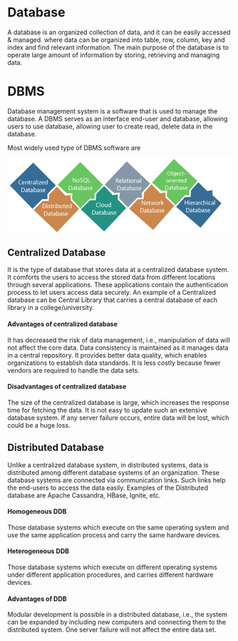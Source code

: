 # Database

A database is an organized collection of data, and it can be easily accessed & managed.
where data can be organized into table, row, column, key and index and find relevant information.
The main purpose of the database is to operate large amount of information by storing, retrieving and managing data.

# DBMS

Database management system is a software that is used to manage the database.  A DBMS serves as an interface end-user and database, allowing users to use database, allowing user to create read, delete data in the database.

Most widely used type of DBMS software are 


![a.png](img/a.png)

## Centralized Database

It is the type of database that stores data at a centralized database system.
It comforts the users to access the stored data from different locations through several applications.
These applications contain the authentication process to let users access data securely. 
An example of a Centralized database can be Central Library that carries a central database of each library in a college/university.

#### Advantages of centralized database

It has decreased the risk of data management, i.e., manipulation of data will not affect the core data.
Data consistency is maintained as it manages data in a central repository.
It provides better data quality, which enables organizations to establish data standards.
It is less costly because fewer vendors are required to handle the data sets.

#### Disadvantages of centralized database

The size of the centralized database is large, which increases the response time for fetching the data.
It is not easy to update such an extensive database system.
If any server failure occurs, entire data will be lost, which could be a huge loss.

## Distributed Database

Unlike a centralized database system, in distributed systems, data is distributed among different database systems of an organization.
These database systems are connected via communication links. 
Such links help the end-users to access the data easily. 
Examples of the Distributed database are Apache Cassandra, HBase, Ignite, etc.

#### Homogeneous DDB

Those database systems which execute on the same operating system and use the same application process and carry the same hardware devices.

#### Heterogeneous DDB

Those database systems which execute on different operating systems under different application procedures, and carries different hardware devices.

#### Advantages of DDB

Modular development is possible in a distributed database, i.e., the system can be expanded by including new computers and connecting them to the distributed system.
One server failure will not affect the entire data set.

